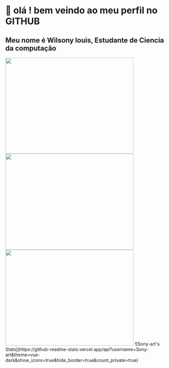 # 👋 olá ! bem veindo ao meu perfil no GITHUB
## Meu nome é Wilsony louis, Estudante de Ciencia da computação
<img src = "" width = "400" height = "300" />
<img src = "" width = "400" height = "300" />
<img src = "" width = "400" height = "300" />
![Sony-art's Stats](https://github-readme-stats.vercel.app/api?username=Sony-art&theme=vue-dark&show_icons=true&hide_border=true&count_private=true)
